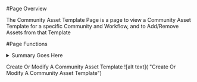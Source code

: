 #Page Overview

The Community Asset Template Page is a page to view a Community Asset Template for a specific Community and Workflow, and to Add/Remove Assets from that Template

#Page Functions

<details>
 <summary>Summary Goes Here</summary>
 ...this is hidden, collapsable content...
</details>

Create Or Modify A Community Asset Template
![alt text]( "Create Or Modify A Community Asset Template")
